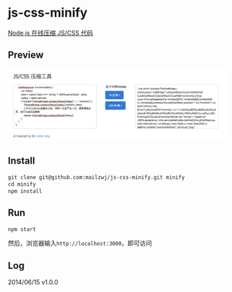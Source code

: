 js-css-minify
=============

[Node.js 在线压缩 JS/CSS 代码](http://minify.coding.io/)

## Preview

![JS-CSS-Minify](./js-css-minify.png "JS-CSS-Minify")

## Install

```
git clone git@github.com:mailzwj/js-css-minify.git minify
cd minify
npm install
```

## Run

```
npm start
```
然后，浏览器输入`http://localhost:3000`，即可访问

## Log

2014/06/15 v1.0.0
